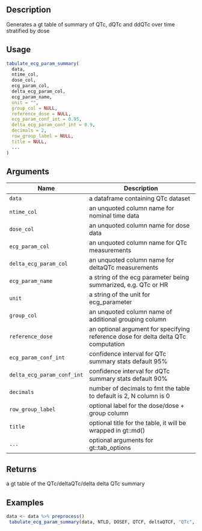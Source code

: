 ## Description

Generates a gt table of summary of QTc, dQTc and ddQTc over time stratified by dose

## Usage

```r
tabulate_ecg_param_summary(
  data,
  ntime_col,
  dose_col,
  ecg_param_col,
  delta_ecg_param_col,
  ecg_param_name,
  unit = "",
  group_col = NULL,
  reference_dose = NULL,
  ecg_param_conf_int = 0.95,
  delta_ecg_param_conf_int = 0.9,
  decimals = 2,
  row_group_label = NULL,
  title = NULL,
  ...
)
```

## Arguments

| Name | Description |
|------|-------------|
| `data` | a dataframe containing QTc dataset |
| `ntime_col` | an unquoted column name for nominal time data |
| `dose_col` | an unquoted column name for dose data |
| `ecg_param_col` | an unquoted column name for QTc measurements |
| `delta_ecg_param_col` | an unquoted column name for deltaQTc measurements |
| `ecg_param_name` | a string of the ecg parameter being summarized, e.g. QTc or HR |
| `unit` | a string of the unit for ecg_parameter |
| `group_col` | an unquoted column name of additional grouping column |
| `reference_dose` | an optional argument for specifying reference dose for delta delta QTc computation |
| `ecg_param_conf_int` | confidence interval for QTc summary stats default 95% |
| `delta_ecg_param_conf_int` | confidence interval for dQTc summary stats default 90% |
| `decimals` | number of decimals to fmt the table to default is 2, N column is 0 |
| `row_group_label` | optional label for the dose/dose + group column |
| `title` | optional title for the table, it will be wrapped in gt::md() |
| `...` | optional arguments for gt::tab_options |

## Returns

a gt table of the QTc/deltaQTc/delta delta QTc summary

## Examples

```r
data <- data %>% preprocess()
 tabulate_ecg_param_summary(data, NTLD, DOSEF, QTCF, deltaQTCF, "QTc", "ms")
```



